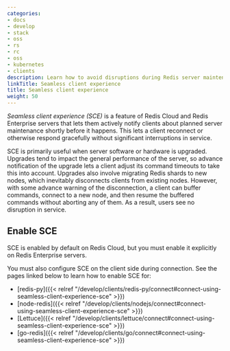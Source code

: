 ```yaml
---
categories:
- docs
- develop
- stack
- oss
- rs
- rc
- oss
- kubernetes
- clients
description: Learn how to avoid disruptions during Redis server maintenance.
linkTitle: Seamless client experience
title: Seamless client experience
weight: 50
---
```


*Seamless client experience (SCE)* is a feature of Redis Cloud and
Redis Enterprise servers that lets them actively notify clients
about planned server maintenance shortly before it happens. This
lets a client reconnect or otherwise respond gracefully without significant
interruptions in service.

SCE is primarily useful when server software or hardware is upgraded.
Upgrades tend to impact the general performance of the server, so
advance notification of the upgrade lets a client adjust its command
timeouts to take this into account. Upgrades also involve migrating
Redis shards to new nodes, which inevitably disconnects clients from
existing nodes. However, with some advance warning of the disconnection,
a client can buffer commands, connect to a new node, and then resume
the buffered commands without aborting any of them. As a result, users
see no disruption in service.

## Enable SCE

SCE is enabled by default on Redis Cloud, but you must enable it
explicitly on Redis Enterprise servers.

You must also configure SCE on the client side during connection.
See the pages linked below to learn how to enable SCE for:

- [redis-py]({{< relref "/develop/clients/redis-py/connect#connect-using-seamless-client-experience-sce" >}})
- [node-redis]({{< relref "/develop/clients/nodejs/connect#connect-using-seamless-client-experience-sce" >}})
- [Lettuce]({{< relref "/develop/clients/lettuce/connect#connect-using-seamless-client-experience-sce" >}})
- [go-redis]({{< relref "/develop/clients/go/connect#connect-using-seamless-client-experience-sce" >}})
